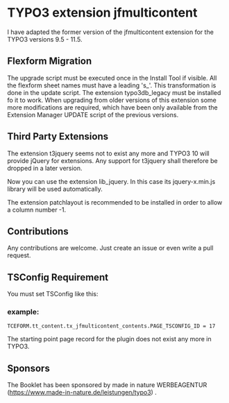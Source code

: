 # TYPO3 extension jfmulticontent

I have adapted the former version of the jfmulticontent extension for the TYPO3 versions 9.5 - 11.5.

## Flexform Migration

The upgrade script must be executed once in the Install Tool if visible. All the flexform sheet names must have a leading 's_'. This transformation is done in the update script. The extension typo3db_legacy must be installed fo it to work. When upgrading from older versions of this extension some more modifications are required, which have been only available from the Extension Manager UPDATE script of the previous versions.

## Third Party Extensions

The extension t3jquery seems not to exist any more and TYPO3 10 will provide jQuery for extensions. Any support for t3jquery shall therefore be dropped in a later version.

Now you can use the extension lib_jquery. In this case its jquery-x.min.js library will be used automatically.

The extension patchlayout is recommended to be installed in order to allow a column number -1.

## Contributions

Any contributions are welcome. Just create an issue or even write a pull request.


## TSConfig Requirement

You must set TSConfig like this:
### example:
```
TCEFORM.tt_content.tx_jfmulticontent_contents.PAGE_TSCONFIG_ID = 17

```

The starting point page record for the plugin does not exist any more in TYPO3.

## Sponsors

The Booklet has been sponsored by made in nature WERBEAGENTUR (https://www.made-in-nature.de/leistungen/typo3) .

